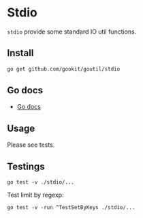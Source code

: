 # Stdio

`stdio` provide some standard IO util functions.

## Install

```bash
go get github.com/gookit/goutil/stdio
```

## Go docs

- [Go docs](https://pkg.go.dev/github.com/gookit/goutil/stdio)

## Usage

Please see tests.

## Testings

```shell
go test -v ./stdio/...
```

Test limit by regexp:

```shell
go test -v -run ^TestSetByKeys ./stdio/...
```
